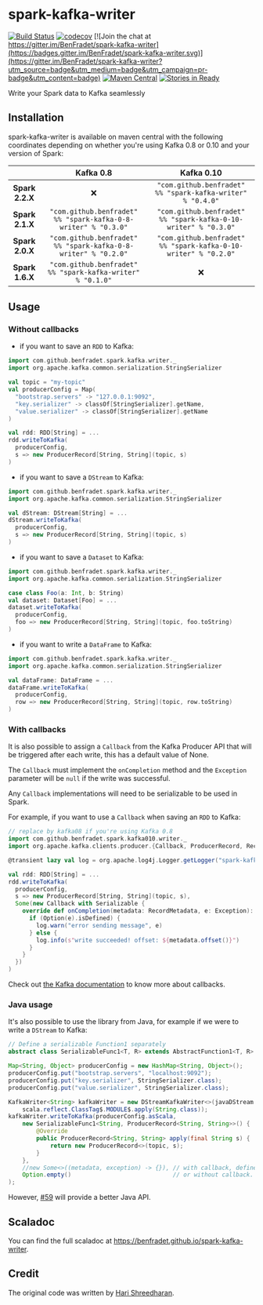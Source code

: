 # spark-kafka-writer

[![Build Status](https://travis-ci.org/BenFradet/spark-kafka-writer.svg?branch=master)](https://travis-ci.org/BenFradet/spark-kafka-writer)
[![codecov](https://codecov.io/gh/BenFradet/spark-kafka-writer/branch/master/graph/badge.svg)](https://codecov.io/gh/BenFradet/spark-kafka-writer)
[![Join the chat at https://gitter.im/BenFradet/spark-kafka-writer](https://badges.gitter.im/BenFradet/spark-kafka-writer.svg)](https://gitter.im/BenFradet/spark-kafka-writer?utm_source=badge&utm_medium=badge&utm_campaign=pr-badge&utm_content=badge)
[![Maven Central](https://img.shields.io/maven-central/v/com.github.benfradet/spark-kafka-writer_2.11.svg)](https://maven-badges.herokuapp.com/maven-central/com.github.benfradet/spark-kafka-writer_2.11)
[![Stories in Ready](https://badge.waffle.io/BenFradet/spark-kafka-writer.png?label=ready&title=Ready)](https://waffle.io/BenFradet/spark-kafka-writer)

Write your Spark data to Kafka seamlessly

## Installation

spark-kafka-writer is available on maven central with the following coordinates depending on whether
you're using Kafka 0.8 or 0.10 and your version of Spark:

|   | Kafka 0.8 | Kafka 0.10 |
|:-:|:-:|:-:|
| **Spark 2.2.X** | :x:                                                            | `"com.github.benfradet" %% "spark-kafka-writer" % "0.4.0"`      |
| **Spark 2.1.X** | `"com.github.benfradet" %% "spark-kafka-0-8-writer" % "0.3.0"` | `"com.github.benfradet" %% "spark-kafka-0-10-writer" % "0.3.0"` |
| **Spark 2.0.X** | `"com.github.benfradet" %% "spark-kafka-0-8-writer" % "0.2.0"` | `"com.github.benfradet" %% "spark-kafka-0-10-writer" % "0.2.0"` |
| **Spark 1.6.X** | `"com.github.benfradet" %% "spark-kafka-writer" % "0.1.0"`     | :x:                                                             |

## Usage

### Without callbacks

- if you want to save an `RDD` to Kafka:

```scala
import com.github.benfradet.spark.kafka.writer._
import org.apache.kafka.common.serialization.StringSerializer

val topic = "my-topic"
val producerConfig = Map(
  "bootstrap.servers" -> "127.0.0.1:9092",
  "key.serializer" -> classOf[StringSerializer].getName,
  "value.serializer" -> classOf[StringSerializer].getName
)

val rdd: RDD[String] = ...
rdd.writeToKafka(
  producerConfig,
  s => new ProducerRecord[String, String](topic, s)
)
```

- if you want to save a `DStream` to Kafka:

```scala
import com.github.benfradet.spark.kafka.writer._
import org.apache.kafka.common.serialization.StringSerializer

val dStream: DStream[String] = ...
dStream.writeToKafka(
  producerConfig,
  s => new ProducerRecord[String, String](topic, s)
)
```

- if you want to save a `Dataset` to Kafka:

```scala
import com.github.benfradet.spark.kafka.writer._
import org.apache.kafka.common.serialization.StringSerializer

case class Foo(a: Int, b: String)
val dataset: Dataset[Foo] = ...
dataset.writeToKafka(
  producerConfig,
  foo => new ProducerRecord[String, String](topic, foo.toString)
)
```

- if you want to write a `DataFrame` to Kafka:

```scala
import com.github.benfradet.spark.kafka.writer._
import org.apache.kafka.common.serialization.StringSerializer

val dataFrame: DataFrame = ...
dataFrame.writeToKafka(
  producerConfig,
  row => new ProducerRecord[String, String](topic, row.toString)
)
```

### With callbacks

It is also possible to assign a `Callback` from the Kafka Producer API that will
be triggered after each write, this has a default value of None.

The `Callback` must implement the `onCompletion` method and the `Exception`
parameter will be `null` if the write was successful.

Any `Callback` implementations will need to be serializable to be used in Spark.

For example, if you want to use a `Callback` when saving an `RDD` to Kafka:

```scala
// replace by kafka08 if you're using Kafka 0.8
import com.github.benfradet.spark.kafka010.writer._
import org.apache.kafka.clients.producer.{Callback, ProducerRecord, RecordMetadata}

@transient lazy val log = org.apache.log4j.Logger.getLogger("spark-kafka-writer")

val rdd: RDD[String] = ...
rdd.writeToKafka(
  producerConfig,
  s => new ProducerRecord[String, String](topic, s),
  Some(new Callback with Serializable {
    override def onCompletion(metadata: RecordMetadata, e: Exception): Unit = {
      if (Option(e).isDefined) {
        log.warn("error sending message", e)
      } else {
        log.info(s"write succeeded! offset: ${metadata.offset()}")
      }
    }
  })
)
```
Check out [the Kafka documentation](http://kafka.apache.org/0102/javadoc/org/apache/kafka/clients/producer/KafkaProducer.html#send(org.apache.kafka.clients.producer.ProducerRecord,%20org.apache.kafka.clients.producer.Callback))
to know more about callbacks.

### Java usage

It's also possible to use the library from Java, for example if we were to write a `DStream` to Kafka:

```java
// Define a serializable Function1 separately
abstract class SerializableFunc1<T, R> extends AbstractFunction1<T, R> implements Serializable {}

Map<String, Object> producerConfig = new HashMap<String, Object>();
producerConfig.put("bootstrap.servers", "localhost:9092");
producerConfig.put("key.serializer", StringSerializer.class);
producerConfig.put("value.serializer", StringSerializer.class);

KafkaWriter<String> kafkaWriter = new DStreamKafkaWriter<>(javaDStream.dstream(),
    scala.reflect.ClassTag$.MODULE$.apply(String.class));
kafkaWriter.writeToKafka(producerConfig.asScala,
    new SerializableFunc1<String, ProducerRecord<String, String>>() {
        @Override
        public ProducerRecord<String, String> apply(final String s) {
            return new ProducerRecord<>(topic, s);
        }
    },
    //new Some<>((metadata, exception) -> {}), // with callback, define your lambda here.
    Option.empty()                             // or without callback.
);
```

However, [#59](https://github.com/benfradet/spark-kafka-writer/issues/59) will provide a better Java API.

## Scaladoc

You can find the full scaladoc at https://benfradet.github.io/spark-kafka-writer.

## Credit

The original code was written by [Hari Shreedharan](https://github.com/harishreedharan).
